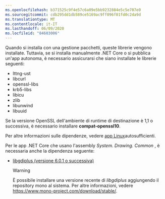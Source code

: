 ```yaml
---
ms.openlocfilehash: b371525c9f4e57c6a09e5bb9232884e5c5e707e0
ms.sourcegitcommit: cdb295dd1db589ce5169ac9ff096f01fd0c2da9d
ms.translationtype: MT
ms.contentlocale: it-IT
ms.lasthandoff: 06/09/2020
ms.locfileid: "84603006"
---
```


Quando si installa con una gestione pacchetti, queste librerie vengono installate. Tuttavia, se si installa manualmente .NET Core o si pubblica un'app autonoma, è necessario assicurarsi che siano installate le librerie seguenti:

- lttng-ust
- libcurl
- openssl-libs
- krb5-libs
- libicu
- zlib
- libunwind
- libuuid

Se la versione OpenSSL dell'ambiente di runtime di destinazione è 1,1 o successiva, è necessario installare **compat-openssl10**.

Per altre informazioni sulle dipendenze, vedere [app Linux](https://github.com/dotnet/core/blob/master/Documentation/self-contained-linux-apps.md)autosufficienti.

Per le app .NET Core che usano l'assembly *System. Drawing. Common* , è necessaria anche la dipendenza seguente:

- [libgdiplus (versione 6.0.1 o successiva)](https://www.mono-project.com/docs/gui/libgdiplus/)

  > [!WARNING]
  > È possibile installare una versione recente di *libgdiplus* aggiungendo il repository mono al sistema. Per altre informazioni, vedere <https://www.mono-project.com/download/stable/>.
